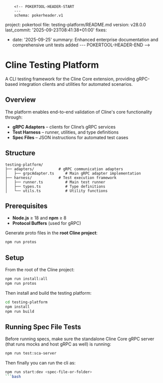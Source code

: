         <!-- POKERTOOL-HEADER-START
        ---
        schema: pokerheader.v1
project: pokertool
file: testing-platform/README.md
version: v28.0.0
last_commit: '2025-09-23T08:41:38+01:00'
fixes:
- date: '2025-09-25'
  summary: Enhanced enterprise documentation and comprehensive unit tests added
        ---
        POKERTOOL-HEADER-END -->
# Cline Testing Platform

A CLI testing framework for the Cline Core extension, providing gRPC-based integration clients and utilities for automated scenarios.

## Overview

The platform enables end-to-end validation of Cline's core functionality through:

- **gRPC Adapters** – clients for Cline’s gRPC services  
- **Test Harness** – runner, utilities, and type definitions  
- **Spec Files** – JSON instructions for automated test cases  

## Structure

```
testing-platform/
├── adapters/           # gRPC communication adapters
│   ├── grpcAdapter.ts     # Main gRPC adapter implementation
├── harness/            # Test execution framework
│   ├── runner.ts          # Main test runner
│   ├── types.ts           # Type definitions
│   └── utils.ts           # Utility functions
```

## Prerequisites

- **Node.js** ≥ 18 and **npm** ≥ 8  
- **Protocol Buffers** (used for gRPC)  

Generate proto files in the **root Cline project**:

```bash
npm run protos
```

## Setup

From the root of the Cline project:

```bash
npm run install:all
npm run protos
```

Then install and build the testing platform:

```bash
cd testing-platform
npm install
npm run build
```

## Running Spec File Tests

Before running specs, make sure the standalone Cline Core gRPC server (that runs mocks and host gRPC as well) is running:

```bash
npm run test:sca-server
```

Then finally you can run the cli as:

```bash
npm run start:dev <spec-file-or-folder>
```bash
